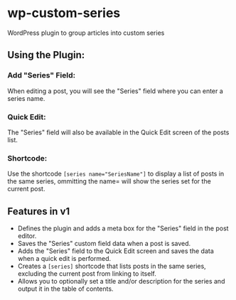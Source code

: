 # wp-custom-series
WordPress plugin to group articles into custom series

## Using the Plugin:
### Add "Series" Field:

When editing a post, you will see the "Series" field where you can enter a series name.
### Quick Edit:

The "Series" field will also be available in the Quick Edit screen of the posts list.
### Shortcode:

Use the shortcode ```[series name="SeriesName"]``` to display a list of posts in the same series, ommitting the name= will show the series set for the current post.


## Features in v1

* Defines the plugin and adds a meta box for the "Series" field in the post editor.
* Saves the "Series" custom field data when a post is saved.
* Adds the "Series" field to the Quick Edit screen and saves the data when a quick edit is performed.
* Creates a ```[series]``` shortcode that lists posts in the same series, excluding the current post from linking to itself.
* Allows you to optionally set a title and/or description for the series and output it in the table of contents.
